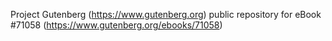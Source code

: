 Project Gutenberg (https://www.gutenberg.org) public repository for
eBook #71058 (https://www.gutenberg.org/ebooks/71058)
